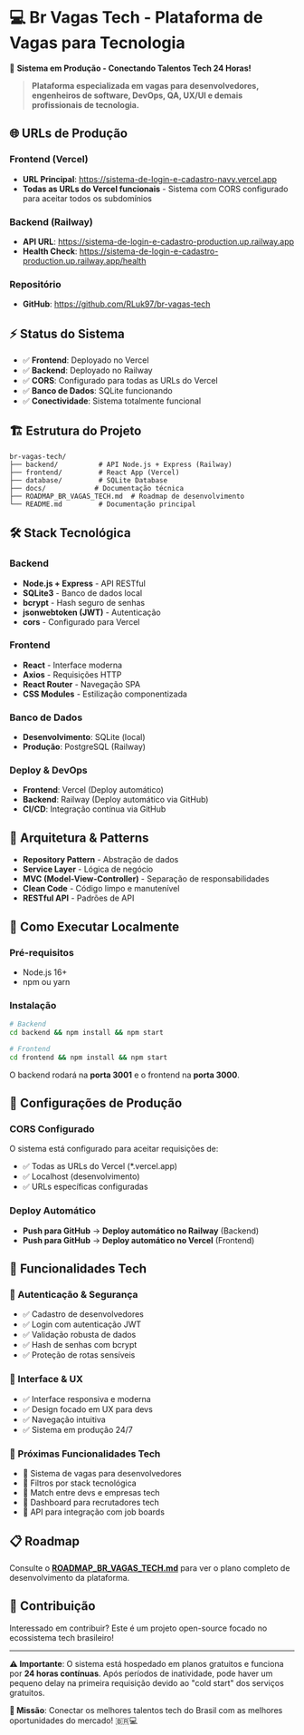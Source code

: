 # 💻 Br Vagas Tech - Plataforma de Vagas para Tecnologia

🚀 **Sistema em Produção - Conectando Talentos Tech 24 Horas!**

> **Plataforma especializada em vagas para desenvolvedores, engenheiros de software, DevOps, QA, UX/UI e demais profissionais de tecnologia.**

## 🌐 URLs de Produção

### Frontend (Vercel)
- **URL Principal**: https://sistema-de-login-e-cadastro-navy.vercel.app
- **Todas as URLs do Vercel funcionais** - Sistema com CORS configurado para aceitar todos os subdomínios

### Backend (Railway)
- **API URL**: https://sistema-de-login-e-cadastro-production.up.railway.app
- **Health Check**: https://sistema-de-login-e-cadastro-production.up.railway.app/health

### Repositório
- **GitHub**: https://github.com/RLuk97/br-vagas-tech

## ⚡ Status do Sistema
- ✅ **Frontend**: Deployado no Vercel
- ✅ **Backend**: Deployado no Railway
- ✅ **CORS**: Configurado para todas as URLs do Vercel
- ✅ **Banco de Dados**: SQLite funcionando
- ✅ **Conectividade**: Sistema totalmente funcional

## 🏗️ Estrutura do Projeto

```
br-vagas-tech/
├── backend/          # API Node.js + Express (Railway)
├── frontend/         # React App (Vercel)
├── database/         # SQLite Database
├── docs/            # Documentação técnica
├── ROADMAP_BR_VAGAS_TECH.md  # Roadmap de desenvolvimento
└── README.md         # Documentação principal
```

## 🛠️ Stack Tecnológica

### Backend
- **Node.js + Express** - API RESTful
- **SQLite3** - Banco de dados local
- **bcrypt** - Hash seguro de senhas
- **jsonwebtoken (JWT)** - Autenticação
- **cors** - Configurado para Vercel

### Frontend
- **React** - Interface moderna
- **Axios** - Requisições HTTP
- **React Router** - Navegação SPA
- **CSS Modules** - Estilização componentizada

### Banco de Dados
- **Desenvolvimento**: SQLite (local)
- **Produção**: PostgreSQL (Railway)

### Deploy & DevOps
- **Frontend**: Vercel (Deploy automático)
- **Backend**: Railway (Deploy automático via GitHub)
- **CI/CD**: Integração contínua via GitHub

## 🎯 Arquitetura & Patterns
- **Repository Pattern** - Abstração de dados
- **Service Layer** - Lógica de negócio
- **MVC (Model-View-Controller)** - Separação de responsabilidades
- **Clean Code** - Código limpo e manutenível
- **RESTful API** - Padrões de API

## 🚀 Como Executar Localmente

### Pré-requisitos
- Node.js 16+
- npm ou yarn

### Instalação
```bash
# Backend
cd backend && npm install && npm start

# Frontend  
cd frontend && npm install && npm start
```

O backend rodará na **porta 3001** e o frontend na **porta 3000**.

## 🔧 Configurações de Produção

### CORS Configurado
O sistema está configurado para aceitar requisições de:
- ✅ Todas as URLs do Vercel (*.vercel.app)
- ✅ Localhost (desenvolvimento)
- ✅ URLs específicas configuradas

### Deploy Automático
- **Push para GitHub** → **Deploy automático no Railway** (Backend)
- **Push para GitHub** → **Deploy automático no Vercel** (Frontend)

## 💼 Funcionalidades Tech

### 🔐 Autenticação & Segurança
- ✅ Cadastro de desenvolvedores
- ✅ Login com autenticação JWT
- ✅ Validação robusta de dados
- ✅ Hash de senhas com bcrypt
- ✅ Proteção de rotas sensíveis

### 🎨 Interface & UX
- ✅ Interface responsiva e moderna
- ✅ Design focado em UX para devs
- ✅ Navegação intuitiva
- ✅ Sistema em produção 24/7

### 🚀 Próximas Funcionalidades Tech
- 🔄 Sistema de vagas para desenvolvedores
- 🔄 Filtros por stack tecnológica
- 🔄 Match entre devs e empresas tech
- 🔄 Dashboard para recrutadores tech
- 🔄 API para integração com job boards

## 📋 Roadmap

Consulte o [**ROADMAP_BR_VAGAS_TECH.md**](./ROADMAP_BR_VAGAS_TECH.md) para ver o plano completo de desenvolvimento da plataforma.

## 🤝 Contribuição

Interessado em contribuir? Este é um projeto open-source focado no ecossistema tech brasileiro!

---

**⚠️ Importante**: O sistema está hospedado em planos gratuitos e funciona por **24 horas contínuas**. Após períodos de inatividade, pode haver um pequeno delay na primeira requisição devido ao "cold start" dos serviços gratuitos.

**🎯 Missão**: Conectar os melhores talentos tech do Brasil com as melhores oportunidades do mercado! 🇧🇷💻